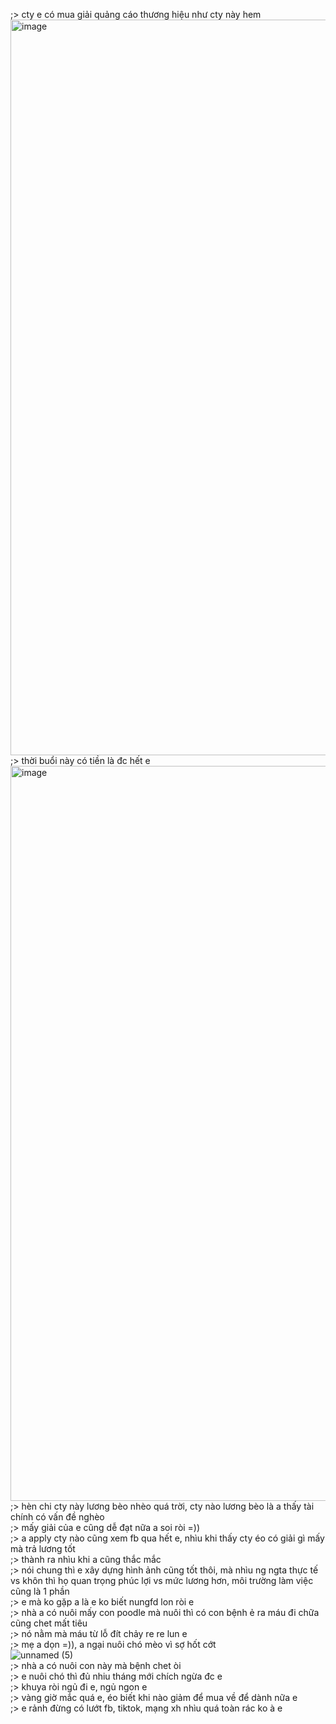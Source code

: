 ;> cty e có mua giải quảng cáo thương hiệu như cty này hem<br>
<img width="1450" height="1177" alt="image" src="https://github.com/user-attachments/assets/816f281b-0f47-4967-89d9-9ebf89c4cf5a" /><br>
;> thời buổi này có tiền là đc hết e<br>
<img width="1460" height="1176" alt="image" src="https://github.com/user-attachments/assets/ca4e423d-f790-4b1f-a65c-5df309c24236" /><br>
;> hèn chi cty này lương bèo nhèo quá trời, cty nào lương bèo là a thấy tài chính có vấn đề nghèo<br>
;> mấy giải của e cũng dễ đạt nữa a soi ròi =))<br>
;> a apply cty nào cũng xem fb qua hết e, nhìu khi thấy cty éo có giải gì mấy mà trả lương tốt<br>
;> thành ra nhìu khi a cũng thắc mắc<br>
;> nói chung thì e xây dựng hình ảnh cũng tốt thôi, mà nhìu ng ngta thực tế vs khôn thì họ quan trọng phúc lợi vs mức lương hơn, môi trường làm việc cũng là 1 phần<br>
;> e mà ko gặp a là e ko biết nungfd lon ròi e<br>
;> nhà a có nuôi mấy con poodle mà nuôi thì có con bệnh ẻ ra máu đi chữa cũng chet mất tiêu<br>
;> nó nằm mà máu từ lỗ đít chảy re re lun e<br>
;> mẹ a dọn =)), a ngại nuôi chó mèo vì sợ hốt cớt<br>
![unnamed (5)](https://github.com/user-attachments/assets/6d7e1e29-05b0-4388-aef7-301e68f48140)<br>
;> nhà a có nuôi con này mà bệnh chet òi<br>
;> e nuôi chó thì đủ nhiu tháng mới chích ngừa đc e<br>
;> khuya ròi ngủ đi e, ngủ ngon e<br>
;> vàng giờ mắc quá e, éo biết khi nào giảm để mua về để dành nữa e<br>
;> e rảnh đừng có lướt fb, tiktok, mạng xh nhìu quá toàn rác ko à e<br>
